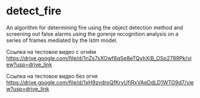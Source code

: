 # detect_fire
An algorithm for determining fire using the object detection method and screening out false alarms using the gorenje recognition analysis on a series of frames mediated by the lstm model.

Ссылка на тестовое видео с огнём   https://drive.google.com/file/d/1nZs7sXOwf8qSe8eTQyhXiB_OSp2789Pk/view?usp=drive_link

Ссылка на тестовое видео без огня   https://drive.google.com/file/d/1xH9zvdroQfKrvUfjRxVAeDdLD1WTG9d7/view?usp=drive_link
